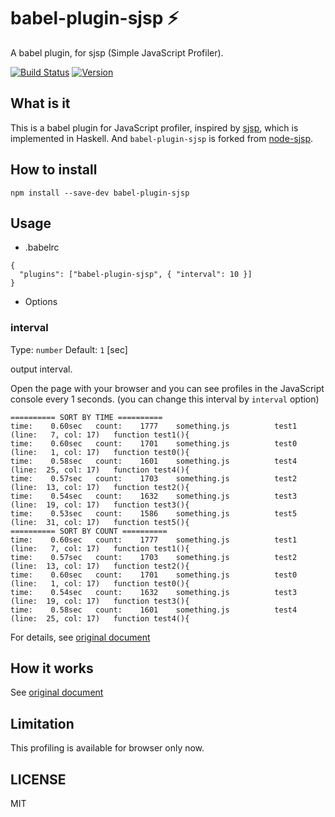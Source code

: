 # babel-plugin-sjsp ⚡

A babel plugin, for sjsp (Simple JavaScript Profiler).

[![Build Status](https://img.shields.io/travis/bokuweb/babel-plugin-sjsp.svg?style=flat-square)](https://travis-ci.org/bokuweb/babel-plugin-sjsp)
[![Version](https://img.shields.io/npm/v/babel-plugin-sjsp.svg?style=flat-square)](https://www.npmjs.com/package/babel-plugin-sjsp)


## What is it

This is a babel plugin for JavaScript profiler, inspired by [sjsp](https://github.com/itchyny/sjsp), which is implemented in Haskell.
And `babel-plugin-sjsp` is forked from [node-sjsp](https://github.com/45deg/node-sjsp).

## How to install

```
npm install --save-dev babel-plugin-sjsp
```

## Usage

- .babelrc

```
{
  "plugins": ["babel-plugin-sjsp", { "interval": 10 }]
}
```

- Options

### interval

Type: `number`
Default: `1` [sec]

output interval.

Open the page with your browser and you can see profiles in the JavaScript console every 1 seconds. (you can change this interval by `interval` option)

```
========== SORT BY TIME ==========
time:    0.60sec   count:    1777    something.js          test1   (line:   7, col: 17)   function test1(){
time:    0.60sec   count:    1701    something.js          test0   (line:   1, col: 17)   function test0(){
time:    0.58sec   count:    1601    something.js          test4   (line:  25, col: 17)   function test4(){
time:    0.57sec   count:    1703    something.js          test2   (line:  13, col: 17)   function test2(){
time:    0.54sec   count:    1632    something.js          test3   (line:  19, col: 17)   function test3(){
time:    0.53sec   count:    1586    something.js          test5   (line:  31, col: 17)   function test5(){
========== SORT BY COUNT ==========
time:    0.60sec   count:    1777    something.js          test1   (line:   7, col: 17)   function test1(){
time:    0.57sec   count:    1703    something.js          test2   (line:  13, col: 17)   function test2(){
time:    0.60sec   count:    1701    something.js          test0   (line:   1, col: 17)   function test0(){
time:    0.54sec   count:    1632    something.js          test3   (line:  19, col: 17)   function test3(){
time:    0.58sec   count:    1601    something.js          test4   (line:  25, col: 17)   function test4(){
```

For details, see [original document](https://github.com/itchyny/sjsp#usage)

## How it works

See [original document](https://github.com/itchyny/sjsp#how-it-works)

## Limitation

This profiling is available for browser only now.

## LICENSE

MIT
